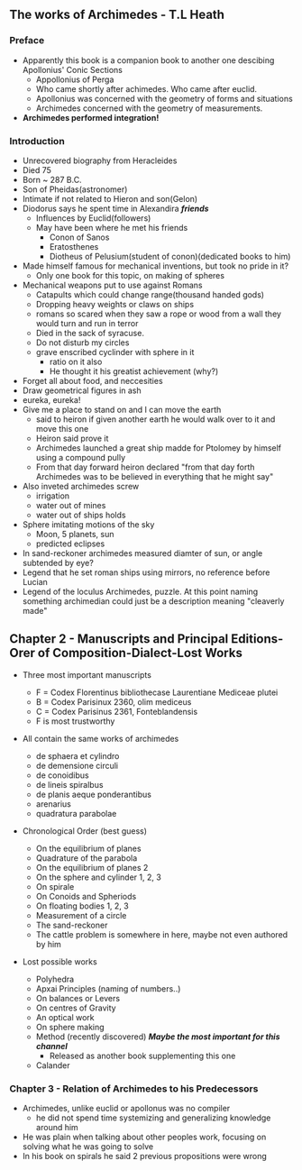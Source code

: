 ## The works of Archimedes - T.L Heath

### Preface
 - Apparently this book is a companion book to another one descibing Apollonius' Conic Sections
   - Appollonius of Perga
   - Who came shortly after achimedes. Who came after euclid.
   - Apollonius was concerned with the geometry of forms and situations
   - Archimedes concerned with the geometry of measurements.
 - **Archimedes performed integration!**

### Introduction
 - Unrecovered biography from Heracleides
 - Died 75
 - Born ~ 287 B.C.
 - Son of Pheidas(astronomer)
 - Intimate if not related to Hieron and son(Gelon)
 - Diodorus says he spent time in Alexandira ***friends***
   - Influences by Euclid(followers) 
   - May have been where he met his friends
     - Conon of Sanos
     - Eratosthenes
     - Diotheus of Pelusium(student of conon)(dedicated books to him)
  - Made himself famous for mechanical inventions, but took no pride in it?
    - Only one book for this topic, on making of spheres
  - Mechanical weapons put to use against Romans
    - Catapults which could change range(thousand handed gods)
    - Dropping heavy weights or claws on ships
    - romans so scared when they saw a rope or wood from a wall they would turn and run in terror
    - Died in the sack of syracuse.
    - Do not disturb my circles
    - grave enscribed cyclinder with sphere in it
      - ratio on it also
      - He thought it his greatist achievement (why?)
  - Forget all about food, and neccesities
  - Draw geometrical figures in ash
  - eureka, eureka!
  - Give me a place to stand on and I can move the earth
    - said to heiron if given another earth he would walk over to it and move this one
    - Heiron said prove it
    - Archimedes launched a great ship madde for Ptolomey by himself using a compound pully
    - From that day forward heiron declared "from that day forth Archimedes was to be believed in everything that he might say"
  - Also inveted archimedes screw
    - irrigation
    - water out of mines
    - water out of ships holds
  - Sphere imitating motions of the sky
    - Moon, 5 planets, sun
    - predicted eclipses
  - In sand-reckoner archimedes measured diamter of sun, or angle subtended by eye?
  - Legend that he set roman ships using mirrors, no reference before Lucian
  - Legend of the loculus Archimedes, puzzle. At this point naming something archimedian could just be a description meaning "cleaverly made"

## Chapter 2 - Manuscripts and Principal Editions-Orer of Composition-Dialect-Lost Works

 - Three most important manuscripts
   - F = Codex Florentinus bibliothecase Laurentiane Mediceae plutei
   - B = Codex Parisinux 2360, olim mediceus
   - C = Codex Parisinus 2361, Fonteblandensis
   - F is most trustworthy
 - All contain the same works of archimedes
   - de sphaera et cylindro
   - de demensione circuli
   - de conoidibus
   - de lineis spiralbus
   - de planis aeque ponderantibus
   - arenarius
   - quadratura parabolae
 - Chronological Order (best guess)
   - On the equilibrium of planes
   - Quadrature of the parabola
   - On the equilibrium of planes 2
   - On the sphere and cylinder 1, 2, 3
   - On spirale
   - On Conoids and Spheriods
   - On floating bodies 1, 2, 3
   - Measurement of a circle
   - The sand-reckoner
   - The cattle problem is somewhere in here, maybe not even authored by him

 - Lost possible works
   - Polyhedra
   - Apxai Principles (naming of numbers..)
   - On balances or Levers
   - On centres of Gravity
   - An optical work
   - On sphere making
   - Method (recently discovered) ***Maybe the most important for this channel***
     - Released as another book supplementing this one
   - Calander

### Chapter 3 - Relation of Archimedes to his Predecessors
- Archimedes, unlike euclid or apollonus was no compiler
  - he did not spend time systemizing and generalizing knowledge around him
- He was plain when talking about other peoples work, focusing on solving what he was going to solve
- In his book on spirals he said 2 previous propositions were wrong